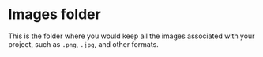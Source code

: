 # Images folder

This is the folder where you would keep all the images associated with your project, such as `.png`, `.jpg`, and other formats.
